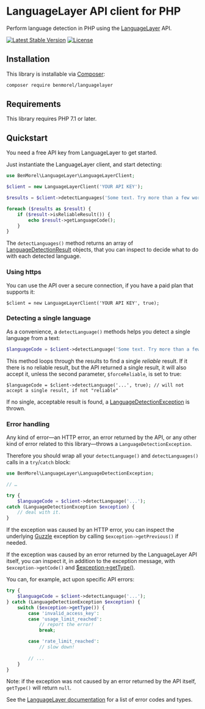 # LanguageLayer API client for PHP

Perform language detection in PHP using the [LanguageLayer](https://languagelayer.com/) API.

[![Latest Stable Version](https://poser.pugx.org/benmorel/languagelayer/v/stable)](https://packagist.org/packages/benmorel/languagelayer)
[![License](https://img.shields.io/badge/license-MIT-blue.svg)](http://opensource.org/licenses/MIT)

## Installation

This library is installable via [Composer](https://getcomposer.org/):

```bash
composer require benmorel/languagelayer
```

## Requirements

This library requires PHP 7.1 or later.

## Quickstart

You need a free API key from LanguageLayer to get started.

Just instantiate the LanguageLayer client, and start detecting:

```php
use BenMorel\LanguageLayer\LanguageLayerClient;

$client = new LanguageLayerClient('YOUR API KEY');

$results = $client->detectLanguages('Some text. Try more than a few words for accurate detection.');

foreach ($results as $result) {
    if ($result->isReliableResult()) {
        echo $result->getLanguageCode();
    }
}
```

The `detectLanguages()` method returns an array of [LanguageDetectionResult](https://github.com/BenMorel/LanguageLayer/blob/0.1.0/src/LanguageDetectionResult.php) objects,
that you can inspect to decide what to do with each detected language.

### Using https

You can use the API over a secure connection, if you have a paid plan that supports it:

```
$client = new LanguageLayerClient('YOUR API KEY', true);
```

### Detecting a single language

As a convenience, a `detectLanguage()` methods helps you detect a single language from a text:

```php
$languageCode = $client->detectLanguage('Some text. Try more than a few words for accurate detection.');
```

This method loops through the results to find a single *reliable* result. If it there is no reliable result, but the API
returned a single result, it will also accept it, unless the second parameter, `$forceReliable`, is set to true:

```
$languageCode = $client->detectLanguage('...', true); // will not accept a single result, if not "reliable"
```

If no single, acceptable result is found, a [LanguageDetectionException](https://github.com/BenMorel/LanguageLayer/blob/0.1.0/src/LanguageDetectionException.php) is thrown.

### Error handling

Any kind of error—an HTTP error, an error returned by the API, or any other kind of error related to this
library—throws a `LanguageDetectionException`.

Therefore you should wrap all your `detectLanguage()` and `detectLanguages()` calls in a `try`/`catch` block:

```php
use BenMorel\LanguageLayer\LanguageDetectionException;

// …

try {
    $languageCode = $client->detectLanguage('...');
catch (LanguageDetectionException $exception) {
    // deal with it.
}
```

If the exception was caused by an HTTP error, you can inspect the underlying [Guzzle](http://docs.guzzlephp.org) exception
by calling `$exception->getPrevious()` if needed.

If the exception was caused by an error returned by the LanguageLayer API itself, you can inspect it,
in addition to the exception message, with `$exception->getCode()` and [$exception->getType()](https://github.com/BenMorel/LanguageLayer/blob/0.1.0/src/LanguageDetectionException.php#L98).

You can, for example, act upon specific API errors:

```php
try {
    $languageCode = $client->detectLanguage('...');
} catch (LanguageDetectionException $exception) {
    switch ($exception->getType()) {
        case 'invalid_access_key':
        case 'usage_limit_reached':
            // report the error!
            break;

        case 'rate_limit_reached':
            // slow down!
        
        // ...
    }
}
```

Note: if the exception was not caused by an error returned by the API itself, `getType()` will return `null`.

See the [LanguageLayer documentation](https://languagelayer.com/documentation#error_codes) for a list of error codes and types.
